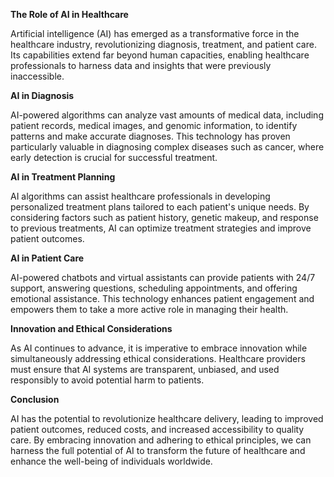 **The Role of AI in Healthcare**

Artificial intelligence (AI) has emerged as a transformative force in the healthcare industry, revolutionizing diagnosis, treatment, and patient care. Its capabilities extend far beyond human capacities, enabling healthcare professionals to harness data and insights that were previously inaccessible.

**AI in Diagnosis**

AI-powered algorithms can analyze vast amounts of medical data, including patient records, medical images, and genomic information, to identify patterns and make accurate diagnoses. This technology has proven particularly valuable in diagnosing complex diseases such as cancer, where early detection is crucial for successful treatment.

**AI in Treatment Planning**

AI algorithms can assist healthcare professionals in developing personalized treatment plans tailored to each patient's unique needs. By considering factors such as patient history, genetic makeup, and response to previous treatments, AI can optimize treatment strategies and improve patient outcomes.

**AI in Patient Care**

AI-powered chatbots and virtual assistants can provide patients with 24/7 support, answering questions, scheduling appointments, and offering emotional assistance. This technology enhances patient engagement and empowers them to take a more active role in managing their health.

**Innovation and Ethical Considerations**

As AI continues to advance, it is imperative to embrace innovation while simultaneously addressing ethical considerations. Healthcare providers must ensure that AI systems are transparent, unbiased, and used responsibly to avoid potential harm to patients.

**Conclusion**

AI has the potential to revolutionize healthcare delivery, leading to improved patient outcomes, reduced costs, and increased accessibility to quality care. By embracing innovation and adhering to ethical principles, we can harness the full potential of AI to transform the future of healthcare and enhance the well-being of individuals worldwide.